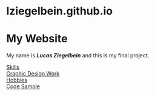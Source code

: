# lziegelbein.github.io
<!DOCTYPE html>
<html>
<body>

  <h1>My Website</h1>
  <p>My name is <i><b>Lucas Ziegelbein</b></i> and this is my final project.</p>

  </p><a href="https://github.com/lziegelbein/lziegelbein.github.io/blob/main/Skills.md">Skills</a><br>
  <a href="https://github.com/lziegelbein/lziegelbein.github.io/blob/main/logos.md">Graphic Design Work</a><br>
  <a href="https://github.com/lziegelbein/lziegelbein.github.io/blob/main/hobby.md">Hobbies</a><br>
  <a href="">Code Sample</a></p>


</body>
</html>
